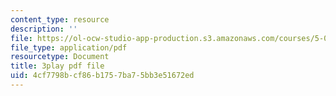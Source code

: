 ```yaml
---
content_type: resource
description: ''
file: https://ol-ocw-studio-app-production.s3.amazonaws.com/courses/5-07sc-biological-chemistry-i-fall-2013/4cf7798bcf86b1757ba75bb3e51672ed_61ZVXmh6ae0.pdf
file_type: application/pdf
resourcetype: Document
title: 3play pdf file
uid: 4cf7798b-cf86-b175-7ba7-5bb3e51672ed
---
```

